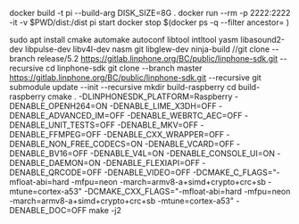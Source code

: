 docker build -t pi --build-arg DISK_SIZE=8G .
docker run --rm -p 2222:2222 -it -v $PWD/dist:/dist pi start
docker stop $(docker ps -q --filter ancestor=<image-name> )


sudo apt install cmake automake autoconf libtool intltool yasm libasound2-dev libpulse-dev libv4l-dev nasm git libglew-dev ninja-build
//git clone --branch release/5.2 https://gitlab.linphone.org/BC/public/linphone-sdk.git --recursive
cd linphone-sdk
git clone --branch master https://gitlab.linphone.org/BC/public/linphone-sdk.git --recursive
git submodule update --init --recursive
mkdir build-raspberry
cd build-raspberry
cmake . -DLINPHONESDK_PLATFORM=Raspberry  -DENABLE_OPENH264=ON  -DENABLE_LIME_X3DH=OFF -DENABLE_ADVANCED_IM=OFF -DENABLE_WEBRTC_AEC=OFF -DENABLE_UNIT_TESTS=OFF -DENABLE_MKV=OFF -DENABLE_FFMPEG=OFF -DENABLE_CXX_WRAPPER=OFF -DENABLE_NON_FREE_CODECS=ON -DENABLE_VCARD=OFF -DENABLE_BV16=OFF -DENABLE_V4L=ON -DENABLE_CONSOLE_UI=ON -DENABLE_DAEMON=ON -DENABLE_FLEXIAPI=OFF -DENABLE_QRCODE=OFF -DENABLE_VIDEO=OFF -DCMAKE_C_FLAGS="-mfloat-abi=hard -mfpu=neon -march=armv8-a+simd+crypto+crc+sb -mtune=cortex-a53" -DCMAKE_CXX_FLAGS="-mfloat-abi=hard -mfpu=neon -march=armv8-a+simd+crypto+crc+sb -mtune=cortex-a53" -DENABLE_DOC=OFF
make -j2 

